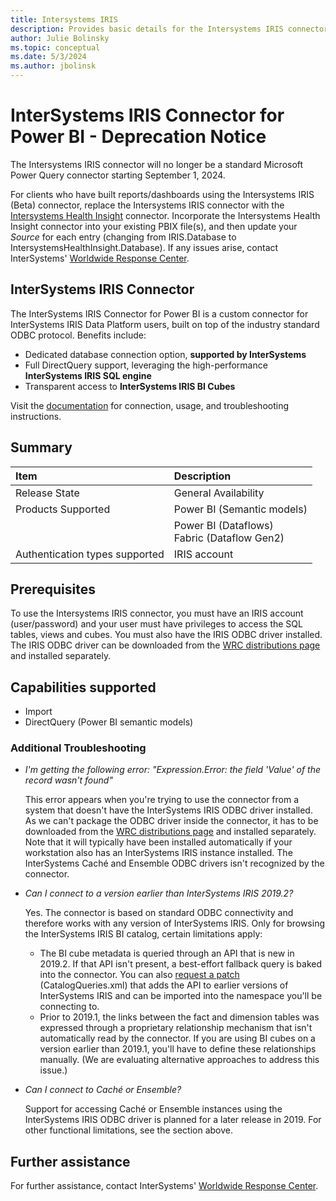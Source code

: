 ```yaml
---
title: Intersystems IRIS
description: Provides basic details for the Intersystems IRIS connector for Power BI.
author: Julie Bolinsky
ms.topic: conceptual
ms.date: 5/3/2024
ms.author: jbolinsk
---
```


# InterSystems IRIS Connector for Power BI  - Deprecation Notice
The Intersystems IRIS connector will no longer be a standard Microsoft Power Query connector starting September 1, 2024.

For clients who have built reports/dashboards using the Intersystems IRIS (Beta) connector, replace the Intersystems IRIS connector with the [Intersystems Health Insight](intersystems-healthinsight.md) connector. Incorporate the Intersystems Health Insight connector into your existing PBIX file(s), and then update your *Source* for each entry (changing from IRIS.Database to IntersystemsHealthInsight.Database). If any issues arise, contact InterSystems' [Worldwide Response Center](https://wrc.intersystems.com).

## InterSystems IRIS Connector 

The InterSystems IRIS Connector for Power BI is a custom connector for InterSystems IRIS Data Platform users, built on top of the industry standard ODBC protocol. Benefits include:
- Dedicated database connection option, **supported by InterSystems**
- Full DirectQuery support, leveraging the high-performance **InterSystems IRIS SQL engine**
- Transparent access to **InterSystems IRIS BI Cubes**

Visit the [documentation](https://docs.intersystems.com/irislatest/csp/docbook/DocBook.UI.Page.cls?KEY=APOWER) for connection, usage, and troubleshooting instructions.

## Summary

|**Item**                              |**Description**                                        |
|:-------------------------------------|:------------------------------------------------------|
| Release State                        | General Availability                                  |
| Products Supported                   | Power BI (Semantic models)                            |
|                                      | Power BI (Dataflows)<br/>Fabric (Dataflow Gen2)       |
| Authentication types supported       | IRIS account                                          |

## Prerequisites

To use the Intersystems IRIS connector, you must have an IRIS account (user/password) and your user must have privileges to access the SQL tables, views and cubes. You must also have the IRIS ODBC driver installed. 
The IRIS ODBC driver can be downloaded from the [WRC distributions page](https://wrc.intersystems.com/wrc/coDistGen.csp) and installed separately. 

## Capabilities supported

- Import
- DirectQuery (Power BI semantic models)

### Additional Troubleshooting

* *I'm getting the following error: "Expression.Error: the field 'Value' of the record wasn't found"*
  
  This error appears when you're trying to use the connector from a system that doesn't have the InterSystems IRIS ODBC driver installed. As we can't package the ODBC driver inside the connector, it has to be downloaded from the [WRC distributions page](https://wrc.intersystems.com/wrc/coDistGen.csp) and installed separately. Note that it will typically have been installed automatically if your workstation also has an InterSystems IRIS instance installed.
  The InterSystems Cach&eacute; and Ensemble ODBC drivers isn't recognized by the connector.

* *Can I connect to a version earlier than InterSystems IRIS 2019.2?*

   Yes. The connector is based on standard ODBC connectivity and therefore works with any version of InterSystems IRIS. Only for browsing the InterSystems IRIS BI catalog, certain limitations apply:
   * The BI cube metadata is queried through an API that is new in 2019.2. If that API isn't present, a best-effort fallback query is baked into the connector. You can also [request a patch](#help) (CatalogQueries.xml) that adds the API to earlier versions of InterSystems IRIS and can be imported into the namespace you'll be connecting to.
   * Prior to 2019.1, the links between the fact and dimension tables was expressed through a proprietary relationship mechanism that isn't automatically read by the connector. If you are using BI cubes on a version earlier than 2019.1, you'll have to define these relationships manually. (We are evaluating alternative approaches to address this issue.)

* *Can I connect to Caché or Ensemble?*

  Support for accessing Caché or Ensemble instances using the InterSystems IRIS ODBC driver is planned for a later release in 2019. For other functional limitations, see the section above.

## Further assistance

For further assistance, contact InterSystems' [Worldwide Response Center](https://wrc.intersystems.com).
